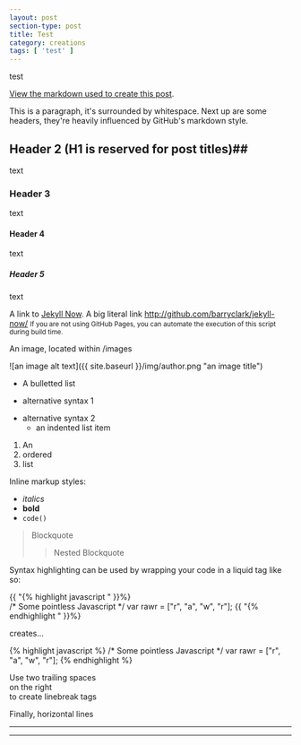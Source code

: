 ```yaml
---
layout: post
section-type: post
title: Test
category: creations
tags: [ 'test' ]
---
```



test

[View the markdown used to create this post](https://raw.githubusercontent.com/barryclark/www.jekyllnow.com/gh-pages/_posts/2014-6-19-Markdown-Style-Guide.md).

This is a paragraph, it's surrounded by whitespace. Next up are some headers, they're heavily influenced by GitHub's markdown style.

## Header 2 (H1 is reserved for post titles)##

text

### Header 3

text

#### Header 4

text

##### Header 5
 
text

A link to [Jekyll Now](http://github.com/barryclark/jekyll-now/). A big  literal link <http://github.com/barryclark/jekyll-now/>
<small>If you are not using GitHub Pages, you can automate the execution of this script during build time.</small>

An image, located within /images

![an image alt text]({{ site.baseurl }}/img/author.png "an image title")

* A bulletted list
- alternative syntax 1
+ alternative syntax 2
  - an indented list item

1. An
2. ordered
3. list

Inline markup styles: 

- _italics_
- **bold**
- `code()` 
 
> Blockquote
>> Nested Blockquote 
 
Syntax highlighting can be used by wrapping your code in a liquid tag like so:

{{ "{% highlight javascript " }}%}  
/* Some pointless Javascript */
var rawr = ["r", "a", "w", "r"];
{{ "{% endhighlight " }}%}  

creates...

{% highlight javascript %}
/* Some pointless Javascript */
var rawr = ["r", "a", "w", "r"];
{% endhighlight %}
 
Use two trailing spaces  
on the right  
to create linebreak tags  
 
Finally, horizontal lines
 
----
****